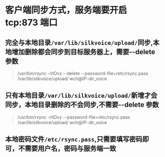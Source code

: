 # 客户端同步方式，服务端要开启 tcp:873 端口

## 完全与本地目录`/var/lib/silkvoice/upload/`同步,本地增加删除都会同步到目标服务器上，需要--delete 参数
> /usr/bin/rsync -rltDvz --delete   --password-file=/etc/rsync.pass  /var/lib/silkvoice/upload/   wch@IP::dir_voice

## 只有本地目录`/var/lib/silkvoice/upload/`新增才会同步，本地目录删除的不会同步,不需要--delete 参数
> /usr/bin/rsync -rltDvz   --password-file=/etc/rsync.pass  /var/lib/silkvoice/upload/   wch@IP::dir_voice

## 本地密码文件`/etc/rsync.pass`,只需要填写密码即可，不需要用户名，密码与服务端一致
